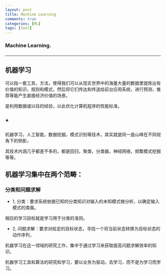 ```yaml
---
layout: post
title: Machine Learning
comments: true
categories: [ML]
tags: [tool]
---
```

<h3> Machine Learning.<h3>

---
<h2>机器学习</h2>  

可以指一套工具，方法，使得我们可以从现实世界中的海量大量的数据里提炼出有价值的知识，规则和模式，然后将它们传达和传送给前台应用系统，进行预测，推荐等能产生直接经济价值的场景。  

是利用数据或以往的经验，以此优化计算机程序的性能标准。

<h2>*</h2> 机器学习，人工智能，数据挖掘，模式识别等技术，其实就是同一座山峰在不同视角下的侧影，  

其技术内涵几乎都差不多的，都是回归，聚类，分类器，神经网络，频繁模式挖掘等等。

<h2>机器学习集中在两个范畴：</h2>  

<h3>分类和问题求解</h3>  

* 1, 分类：要求系统依据已知的分类知识对输入的未知模式做分析，以确定输入模式的类属。  


相应的学习目标就是学习用于分类的准则。  


* 2, 问题求解：要求对给定的目标状态，寻找一个将当前状态转换为目标状态的动作序列，  

机器学习在这一领域的研究工作，集中于通过学习来获取提高问题求解效率的知识。  


机器学习工具和算法的研究和学习，要以业务为驱动，去学习，而不是为学习而学习。  

